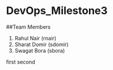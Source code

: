 # DevOps_Milestone3
##Team Members

1) Rahul Nair (rnair)    
2) Sharat Domir (sdomir)
3) Swagat Bora (sbora) 
 
first 
second
